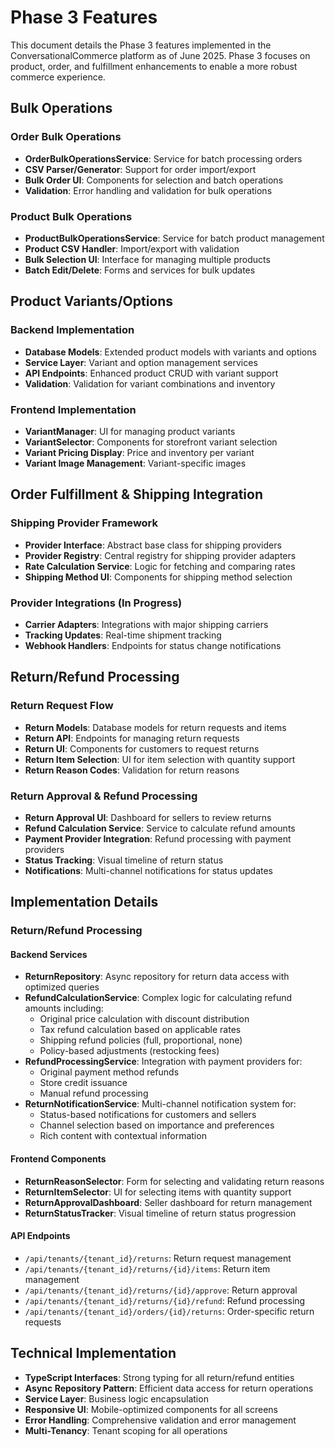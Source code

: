 # Phase 3 Features

This document details the Phase 3 features implemented in the ConversationalCommerce platform as of June 2025. Phase 3 focuses on product, order, and fulfillment enhancements to enable a more robust commerce experience.

## Bulk Operations

### Order Bulk Operations

- **OrderBulkOperationsService**: Service for batch processing orders
- **CSV Parser/Generator**: Support for order import/export
- **Bulk Order UI**: Components for selection and batch operations
- **Validation**: Error handling and validation for bulk operations

### Product Bulk Operations

- **ProductBulkOperationsService**: Service for batch product management
- **Product CSV Handler**: Import/export with validation
- **Bulk Selection UI**: Interface for managing multiple products
- **Batch Edit/Delete**: Forms and services for bulk updates

## Product Variants/Options

### Backend Implementation

- **Database Models**: Extended product models with variants and options
- **Service Layer**: Variant and option management services
- **API Endpoints**: Enhanced product CRUD with variant support
- **Validation**: Validation for variant combinations and inventory

### Frontend Implementation

- **VariantManager**: UI for managing product variants
- **VariantSelector**: Components for storefront variant selection
- **Variant Pricing Display**: Price and inventory per variant
- **Variant Image Management**: Variant-specific images

## Order Fulfillment & Shipping Integration

### Shipping Provider Framework

- **Provider Interface**: Abstract base class for shipping providers
- **Provider Registry**: Central registry for shipping provider adapters
- **Rate Calculation Service**: Logic for fetching and comparing rates
- **Shipping Method UI**: Components for shipping method selection

### Provider Integrations (In Progress)

- **Carrier Adapters**: Integrations with major shipping carriers
- **Tracking Updates**: Real-time shipment tracking
- **Webhook Handlers**: Endpoints for status change notifications

## Return/Refund Processing

### Return Request Flow

- **Return Models**: Database models for return requests and items
- **Return API**: Endpoints for managing return requests
- **Return UI**: Components for customers to request returns
- **Return Item Selection**: UI for item selection with quantity support
- **Return Reason Codes**: Validation for return reasons

### Return Approval & Refund Processing

- **Return Approval UI**: Dashboard for sellers to review returns
- **Refund Calculation Service**: Service to calculate refund amounts
- **Payment Provider Integration**: Refund processing with payment providers
- **Status Tracking**: Visual timeline of return status
- **Notifications**: Multi-channel notifications for status updates

## Implementation Details

### Return/Refund Processing

#### Backend Services

- **ReturnRepository**: Async repository for return data access with optimized queries
- **RefundCalculationService**: Complex logic for calculating refund amounts including:
  - Original price calculation with discount distribution
  - Tax refund calculation based on applicable rates
  - Shipping refund policies (full, proportional, none)
  - Policy-based adjustments (restocking fees)
- **RefundProcessingService**: Integration with payment providers for:
  - Original payment method refunds
  - Store credit issuance
  - Manual refund processing
- **ReturnNotificationService**: Multi-channel notification system for:
  - Status-based notifications for customers and sellers
  - Channel selection based on importance and preferences
  - Rich content with contextual information

#### Frontend Components

- **ReturnReasonSelector**: Form for selecting and validating return reasons
- **ReturnItemSelector**: UI for selecting items with quantity support
- **ReturnApprovalDashboard**: Seller dashboard for return management
- **ReturnStatusTracker**: Visual timeline of return status progression

#### API Endpoints

- `/api/tenants/{tenant_id}/returns`: Return request management
- `/api/tenants/{tenant_id}/returns/{id}/items`: Return item management
- `/api/tenants/{tenant_id}/returns/{id}/approve`: Return approval
- `/api/tenants/{tenant_id}/returns/{id}/refund`: Refund processing
- `/api/tenants/{tenant_id}/orders/{id}/returns`: Order-specific return requests

## Technical Implementation

- **TypeScript Interfaces**: Strong typing for all return/refund entities
- **Async Repository Pattern**: Efficient data access for return operations
- **Service Layer**: Business logic encapsulation
- **Responsive UI**: Mobile-optimized components for all screens
- **Error Handling**: Comprehensive validation and error management
- **Multi-Tenancy**: Tenant scoping for all operations
